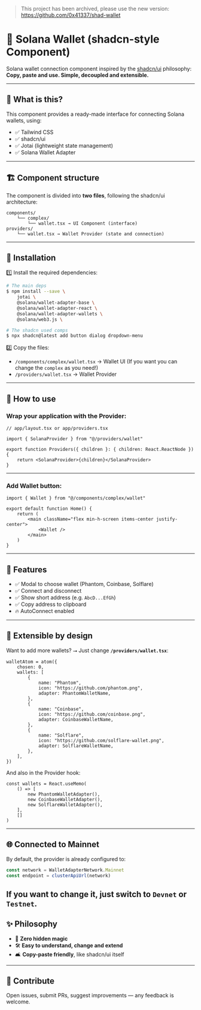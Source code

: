 > This project has been archived, please use the new version: https://github.com/0x41337/shad-wallet

# 🦄 Solana Wallet (shadcn-style Component)

Solana wallet connection component inspired by the [shadcn/ui](https://ui.shadcn.com/) philosophy: **Copy, paste and use. Simple, decoupled and extensible.**

---

## 🚀 What is this?

This component provides a ready-made interface for connecting Solana wallets, using:

-   ✅ Tailwind CSS
-   ✅ shadcn/ui
-   ✅ Jotai (lightweight state management)
-   ✅ Solana Wallet Adapter

---

## 🏗️ Component structure

The component is divided into **two files**, following the shadcn/ui architecture:

```
components/
    └── complex/
        └── wallet.tsx → UI Component (interface)
providers/
    └── wallet.tsx → Wallet Provider (state and connection)
```

---

## 🌆 Installation

1️⃣ Install the required dependencies:

```sh
# The main deps
$ npm install --save \
    jotai \
    @solana/wallet-adapter-base \
    @solana/wallet-adapter-react \
    @solana/wallet-adapter-wallets \
    @solana/web3.js \

# The shadcn used comps
$ npx shadcn@latest add button dialog dropdown-menu
```

2️⃣ Copy the files:

-   `/components/complex/wallet.tsx` → Wallet UI (If you want you can change the `complex` as you need!)
-   `/providers/wallet.tsx` → Wallet Provider

---

## 🔌 How to use

### Wrap your application with the Provider:

```tsx
// app/layout.tsx or app/providers.tsx

import { SolanaProvider } from "@/providers/wallet"

export function Providers({ children }: { children: React.ReactNode }) {
    return <SolanaProvider>{children}</SolanaProvider>
}
```

---

### Add Wallet button:

```tsx
import { Wallet } from "@/components/complex/wallet"

export default function Home() {
    return (
        <main className="flex min-h-screen items-center justify-center">
            <Wallet />
        </main>
    )
}
```

---

## 🎨 Features

-   ✅ Modal to choose wallet (Phantom, Coinbase, Solflare)
-   ✅ Connect and disconnect
-   ✅ Show short address (e.g. `AbcD...EfGh`)
-   ✅ Copy address to clipboard
-   🔥 AutoConnect enabled

---

## 🧐 Extensible by design

Want to add more wallets? ⭢️ Just change **`/providers/wallet.tsx`**:

```tsx
walletAtom = atom({
    chosen: 0,
    wallets: [
        {
            name: "Phantom",
            icon: "https://github.com/phantom.png",
            adapter: PhantomWalletName,
        },
        {
            name: "Coinbase",
            icon: "https://github.com/coinbase.png",
            adapter: CoinbaseWalletName,
        },
        {
            name: "Solflare",
            icon: "https://github.com/solflare-wallet.png",
            adapter: SolflareWalletName,
        },
    ],
})
```

And also in the Provider hook:

```tsx
const wallets = React.useMemo(
    () => [
        new PhantomWalletAdapter(),
        new CoinbaseWalletAdapter(),
        new SolflareWalletAdapter(),
    ],
    []
)
```

---

## 🌐 Connected to Mainnet

By default, the provider is already configured to:

```ts
const network = WalletAdapterNetwork.Mainnet
const endpoint = clusterApiUrl(network)
```

## If you want to change it, just switch to `Devnet` or `Testnet`.

## ✨ Philosophy

-   🔗 **Zero hidden magic**
-   🛠️ **Easy to understand, change and extend**
-   🛋️ **Copy-paste friendly**, like shadcn/ui itself

---

## 🤝 Contribute

Open issues, submit PRs, suggest improvements — any feedback is welcome.
